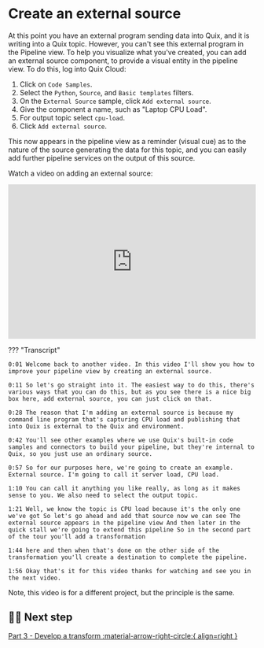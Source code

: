 # Create an external source

At this point you have an external program sending data into Quix, and it is writing into a Quix topic. However, you can't see this external program in the Pipeline view. To help you visualize what you've created, you can add an external source component, to provide a visual entity in the pipeline view. To do this, log into Quix Cloud:

1. Click on `Code Samples`.
2. Select the `Python`, `Source`, and `Basic templates` filters.
3. On the `External Source` sample, click `Add external source`.
4. Give the component a name, such as "Laptop CPU Load".
5. For output topic select `cpu-load`.
6. Click `Add external source`.

This now appears in the pipeline view as a reminder (visual cue) as to the nature of the source generating the data for this topic, and you can easily add further pipeline services on the output of this source.

Watch a video on adding an external source:

<div style="position: relative; padding-bottom: 62.24066390041494%; height: 0;"><iframe src="https://www.loom.com/embed/0c9be6ea1f9540618d8bf0c2dabc8533?sid=728b4cad-a224-4ffa-82fe-7f0bbe737779" frameborder="0" webkitallowfullscreen mozallowfullscreen allowfullscreen style="position: absolute; top: 0; left: 0; width: 100%; height: 100%;"></iframe></div>

??? "Transcript"

    0:01 Welcome back to another video. In this video I'll show you how to improve your pipeline view by creating an external source.

    0:11 So let's go straight into it. The easiest way to do this, there's various ways that you can do this, but as you see there is a nice big box here, add external source, you can just click on that.

    0:28 The reason that I'm adding an external source is because my command line program that's capturing CPU load and publishing that into Quix is external to the Quix and environment.

    0:42 You'll see other examples where we use Quix's built-in code samples and connectors to build your pipeline, but they're internal to Quix, so you just use an ordinary source.

    0:57 So for our purposes here, we're going to create an example. External source. I'm going to call it server load, CPU load.

    1:10 You can call it anything you like really, as long as it makes sense to you. We also need to select the output topic.

    1:21 Well, we know the topic is CPU load because it's the only one we've got So let's go ahead and add that source now we can see The external source appears in the pipeline view And then later in the quick stall we're going to extend this pipeline So in the second part of the tour you'll add a transformation

    1:44 here and then when that's done on the other side of the transformation you'll create a destination to complete the pipeline.

    1:56 Okay that's it for this video thanks for watching and see you in the next video.

Note, this video is for a different project, but the principle is the same.

## 🏃‍♀️ Next step

[Part 3 - Develop a transform :material-arrow-right-circle:{ align=right }](./create-transform.md)

